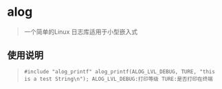 # alog
>一个简单的Linux 日志库适用于小型嵌入式
## 使用说明
>`#include "alog_printf"
>alog_printf(ALOG_LVL_DEBUG, TURE, "this is a test String\n");
>ALOG_LVL_DEBUG:打印等级
>TURE:是否打印在终端
>`
